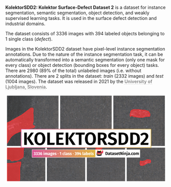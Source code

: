 **KolektorSDD2: Kolektor Surface-Defect Dataset 2** is a dataset for instance segmentation, semantic segmentation, object detection, and weakly supervised learning tasks. It is used in the surface defect detection and industrial domains. 

The dataset consists of 3336 images with 394 labeled objects belonging to 1 single class (*defect*).

Images in the KolektorSDD2 dataset have pixel-level instance segmentation annotations. Due to the nature of the instance segmentation task, it can be automatically transformed into a semantic segmentation (only one mask for every class) or object detection (bounding boxes for every object) tasks. There are 2980 (89% of the total) unlabeled images (i.e. without annotations). There are 2 splits in the dataset: *train* (2332 images) and *test* (1004 images). The dataset was released in 2021 by the <span style="font-weight: 600; color: grey; border-bottom: 1px dashed #d3d3d3;">University of Ljubljana, Slovenia</span>.

<img src="https://github.com/dataset-ninja/kolektor-surface-defect-dataset-2/raw/main/visualizations/poster.png">
